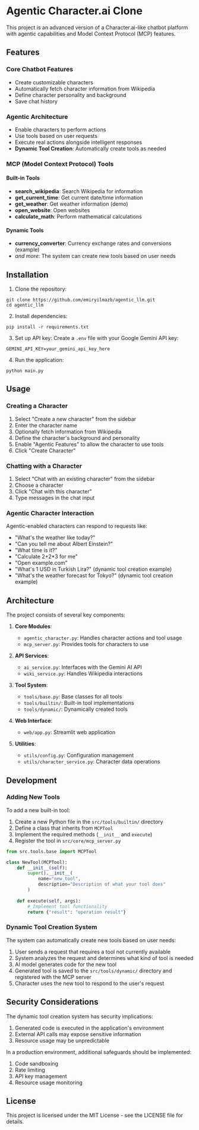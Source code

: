 # Agentic Character.ai Clone

This project is an advanced version of a Character.ai-like chatbot platform with agentic capabilities and Model Context Protocol (MCP) features.

## Features

### Core Chatbot Features
- Create customizable characters
- Automatically fetch character information from Wikipedia
- Define character personality and background
- Save chat history

### Agentic Architecture
- Enable characters to perform actions
- Use tools based on user requests
- Execute real actions alongside intelligent responses
- **Dynamic Tool Creation**: Automatically create tools as needed

### MCP (Model Context Protocol) Tools
#### Built-in Tools
- **search_wikipedia**: Search Wikipedia for information
- **get_current_time**: Get current date/time information
- **get_weather**: Get weather information (demo)
- **open_website**: Open websites
- **calculate_math**: Perform mathematical calculations

#### Dynamic Tools
- **currency_converter**: Currency exchange rates and conversions (example)
- *and more*: The system can create new tools based on user needs

## Installation

1. Clone the repository:
```
git clone https://github.com/emiryilmazb/agentic_llm.git
cd agentic_llm
```

2. Install dependencies:
```
pip install -r requirements.txt
```

3. Set up API key:
Create a `.env` file with your Google Gemini API key:
```
GEMINI_API_KEY=your_gemini_api_key_here
```

4. Run the application:
```
python main.py
```

## Usage

### Creating a Character
1. Select "Create a new character" from the sidebar
2. Enter the character name
3. Optionally fetch information from Wikipedia
4. Define the character's background and personality
5. Enable "Agentic Features" to allow the character to use tools
6. Click "Create Character"

### Chatting with a Character
1. Select "Chat with an existing character" from the sidebar
2. Choose a character
3. Click "Chat with this character"
4. Type messages in the chat input

### Agentic Character Interaction
Agentic-enabled characters can respond to requests like:

- "What's the weather like today?"
- "Can you tell me about Albert Einstein?"
- "What time is it?"
- "Calculate 2+2*3 for me"
- "Open example.com"
- "What's 1 USD in Turkish Lira?" (dynamic tool creation example)
- "What's the weather forecast for Tokyo?" (dynamic tool creation example)

## Architecture

The project consists of several key components:

1. **Core Modules**:
   - `agentic_character.py`: Handles character actions and tool usage
   - `mcp_server.py`: Provides tools for characters to use

2. **API Services**:
   - `ai_service.py`: Interfaces with the Gemini AI API
   - `wiki_service.py`: Handles Wikipedia interactions

3. **Tool System**:
   - `tools/base.py`: Base classes for all tools
   - `tools/builtin/`: Built-in tool implementations
   - `tools/dynamic/`: Dynamically created tools

4. **Web Interface**:
   - `web/app.py`: Streamlit web application

5. **Utilities**:
   - `utils/config.py`: Configuration management
   - `utils/character_service.py`: Character data operations

## Development

### Adding New Tools

To add a new built-in tool:

1. Create a new Python file in the `src/tools/builtin/` directory
2. Define a class that inherits from `MCPTool`
3. Implement the required methods (`__init__` and `execute`)
4. Register the tool in `src/core/mcp_server.py`

```python
from src.tools.base import MCPTool

class NewTool(MCPTool):
    def __init__(self):
        super().__init__(
            name="new_tool",
            description="Description of what your tool does"
        )
    
    def execute(self, args):
        # Implement tool functionality
        return {"result": "operation result"}
```

### Dynamic Tool Creation System

The system can automatically create new tools based on user needs:

1. User sends a request that requires a tool not currently available
2. System analyzes the request and determines what kind of tool is needed
3. AI model generates code for the new tool
4. Generated tool is saved to the `src/tools/dynamic/` directory and registered with the MCP server
5. Character uses the new tool to respond to the user's request

## Security Considerations

The dynamic tool creation system has security implications:

1. Generated code is executed in the application's environment
2. External API calls may expose sensitive information
3. Resource usage may be unpredictable

In a production environment, additional safeguards should be implemented:

1. Code sandboxing
2. Rate limiting
3. API key management
4. Resource usage monitoring

## License

This project is licensed under the MIT License - see the LICENSE file for details.